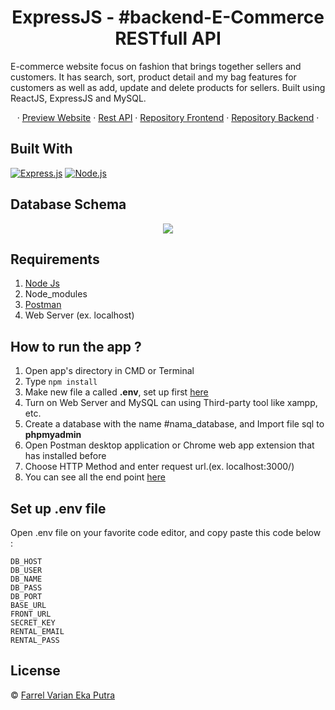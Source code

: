 <h1 align="center">ExpressJS - #backend-E-Commerce RESTfull API</h1>


E-commerce website focus on fashion that brings together sellers and customers. It has search, sort, product detail and my bag features for customers as well as add, update and delete products for sellers. Built using ReactJS, ExpressJS and MySQL.

<p align='center'>
   ·
<a href="https://rental-next.vercel.app/">Preview Website</a>
   ·
<a href="https://cirlce-conn-rental-vehicle.herokuapp.com/">Rest API</a> 
   ·
<a href="https://github.com/farrelvarian/rental-next">Repository Frontend</a> 
   ·
<a href="https://github.com/farrelvarian/backend-rental">Repository Backend</a> 
   · 


## Built With

[![Express.js](https://img.shields.io/badge/Express.js-4.x-orange.svg?style=rounded-square)](https://expressjs.com/en/starter/installing.html)
[![Node.js](https://img.shields.io/badge/Node.js-v.12.13-green.svg?style=rounded-square)](https://nodejs.org/)

## Database Schema
<p align='center'>
  <span>
      <image src='./screenshot/db.PNG' />

## Requirements

1. <a href="https://nodejs.org/en/download/">Node Js</a>
2. Node_modules
3. <a href="https://www.getpostman.com/">Postman</a>
4. Web Server (ex. localhost)

## How to run the app ?

1. Open app's directory in CMD or Terminal
2. Type `npm install`
3. Make new file a called **.env**, set up first [here](#set-up-env-file)
4. Turn on Web Server and MySQL can using Third-party tool like xampp, etc.
5. Create a database with the name #nama_database, and Import file sql to **phpmyadmin**
6. Open Postman desktop application or Chrome web app extension that has installed before
7. Choose HTTP Method and enter request url.(ex. localhost:3000/)
8. You can see all the end point [here](https://documenter.getpostman.com/view/9852901/TzJoEfvL)

## Set up .env file

Open .env file on your favorite code editor, and copy paste this code below :

    DB_HOST
    DB_USER
    DB_NAME
    DB_PASS
    DB_PORT
    BASE_URL
    FRONT_URL
    SECRET_KEY
    RENTAL_EMAIL
    RENTAL_PASS
## License

© [Farrel Varian Eka Putra](https://github.com/farrelvarian/)
